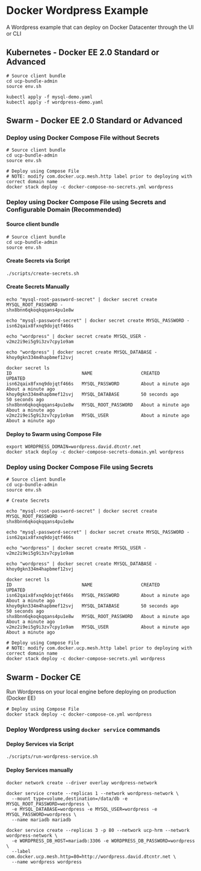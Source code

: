 Docker Wordpress Example
=====================

A Wordpress example that can deploy on Docker Datacenter through the UI or CLI

## Kubernetes - Docker EE 2.0 Standard or Advanced

```
# Source client bundle
cd ucp-bundle-admin
source env.sh

kubectl apply -f mysql-demo.yaml
kubectl apply -f wordpress-demo.yaml
```

## Swarm - Docker EE 2.0 Standard or Advanced

### Deploy using Docker Compose File without Secrets
```
# Source client bundle
cd ucp-bundle-admin
source env.sh

# Deploy using Compose File
# NOTE: modify com.docker.ucp.mesh.http label prior to deploying with correct domain name
docker stack deploy -c docker-compose-no-secrets.yml wordpress
```

### Deploy using Docker Compose File using Secrets and Configurable Domain (Recommended)

#### Source client bundle

```
# Source client bundle
cd ucp-bundle-admin
source env.sh
```

#### Create Secrets via Script

```
./scripts/create-secrets.sh
```

#### Create Secrets Manually

```
echo "mysql-root-password-secret" | docker secret create MYSQL_ROOT_PASSWORD -
shx8bnn6qkoqkqqans4pu1e8w

echo "mysql-password-secret" | docker secret create MYSQL_PASSWORD -
isn62qaix8fxnq9dojqtf466s

echo "wordpress" | docker secret create MYSQL_USER -
v2mz2i9ei5g9i3zv7cpy1o9am

echo "wordpress" | docker secret create MYSQL_DATABASE -
khoy0gkn334m4hapbmef12svj

docker secret ls
ID                          NAME                  CREATED              UPDATED
isn62qaix8fxnq9dojqtf466s   MYSQL_PASSWORD        About a minute ago   About a minute ago
khoy0gkn334m4hapbmef12svj   MYSQL_DATABASE        50 seconds ago       50 seconds ago
shx8bnn6qkoqkqqans4pu1e8w   MYSQL_ROOT_PASSWORD   About a minute ago   About a minute ago
v2mz2i9ei5g9i3zv7cpy1o9am   MYSQL_USER            About a minute ago   About a minute ago
```
#### Deploy to Swarm using Compose File

```
export WORDPRESS_DOMAIN=wordpress.david.dtcntr.net
docker stack deploy -c docker-compose-secrets-domain.yml wordpress
```

### Deploy using Docker Compose File using Secrets
```
# Source client bundle
cd ucp-bundle-admin
source env.sh

# Create Secrets

echo "mysql-root-password-secret" | docker secret create MYSQL_ROOT_PASSWORD -
shx8bnn6qkoqkqqans4pu1e8w

echo "mysql-password-secret" | docker secret create MYSQL_PASSWORD -
isn62qaix8fxnq9dojqtf466s

echo "wordpress" | docker secret create MYSQL_USER -
v2mz2i9ei5g9i3zv7cpy1o9am

echo "wordpress" | docker secret create MYSQL_DATABASE -
khoy0gkn334m4hapbmef12svj

docker secret ls
ID                          NAME                  CREATED              UPDATED
isn62qaix8fxnq9dojqtf466s   MYSQL_PASSWORD        About a minute ago   About a minute ago
khoy0gkn334m4hapbmef12svj   MYSQL_DATABASE        50 seconds ago       50 seconds ago
shx8bnn6qkoqkqqans4pu1e8w   MYSQL_ROOT_PASSWORD   About a minute ago   About a minute ago
v2mz2i9ei5g9i3zv7cpy1o9am   MYSQL_USER            About a minute ago   About a minute ago

# Deploy using Compose File
# NOTE: modify com.docker.ucp.mesh.http label prior to deploying with correct domain name
docker stack deploy -c docker-compose-secrets.yml wordpress
```

## Swarm - Docker CE

Run Wordpress on your local engine before deploying on production (Docker EE)

```
# Deploy using Compose File
docker stack deploy -c docker-compose-ce.yml wordpress
```

### Deploy Wordpress using `docker service` commands

#### Deploy Services via Script
```
./scripts/run-wordpress-service.sh
```


#### Deploy Services manually
```
docker network create --driver overlay wordpress-network

docker service create --replicas 1 --network wordpress-network \
  --mount type=volume,destination=/data/db -e MYSQL_ROOT_PASSWORD=wordpress \
  -e MYSQL_DATABASE=wordpress -e MYSQL_USER=wordpress -e MYSQL_PASSWORD=wordpress \
  --name mariadb mariadb

docker service create --replicas 3 -p 80 --network ucp-hrm --network wordpress-network \
  -e WORDPRESS_DB_HOST=mariadb:3306 -e WORDPRESS_DB_PASSWORD=wordpress \
  --label com.docker.ucp.mesh.http=80=http://wordpress.david.dtcntr.net \
  --name wordpress wordpress
```
